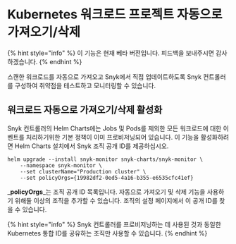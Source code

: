 # Kubernetes 워크로드 프로젝트 자동으로 가져오기/삭제

{% hint style="info" %}
이 기능은 현재 베타 버전입니다. 피드백을 보내주시면 감사하겠습니다.
{% endhint %}

스캔한 워크로드를 자동으로 가져오고 Snyk에서 직접 업데이트하도록 Snyk 컨트롤러를 구성하여 취약점을 테스트하고 모니터링할 수 있습니다.

## 워크로드 자동으로 가져오기/삭제 활성화

Snyk 컨트롤러의 Helm Charts에는 Jobs 및 Pods를 제외한 모든 워크로드에 대한 이벤트를 처리하기위한 기본 정책이 이미 프로비저닝되어 있습니다. 이 기능을 활성화하려면 Helm Charts 설치에서 Snyk 조직 공개 ID를 제공하십시오.

```
helm upgrade --install snyk-monitor snyk-charts/snyk-monitor \
    --namespace snyk-monitor \
    --set clusterName="Production cluster" \
    --set policyOrgs={19982df2-0ed5-4a16-b355-e6535cfc41ef}
```

\_**policyOrgs**\_는 조직 공개 ID 목록입니다. 자동으로 가져오기 및 삭제 기능을 사용하기 위해둘 이상의 조직을 추가할 수 있습니다. 조직의 설정 페이지에서 이 공개 ID를 찾을 수 있습니다.

{% hint style="info" %}
Snyk 컨트롤러를 프로비저닝하는 데 사용된 것과 동일한 Kubernetes 통합 ID를 공유하는 조직만 사용할 수 있습니다.
{% endhint %}
